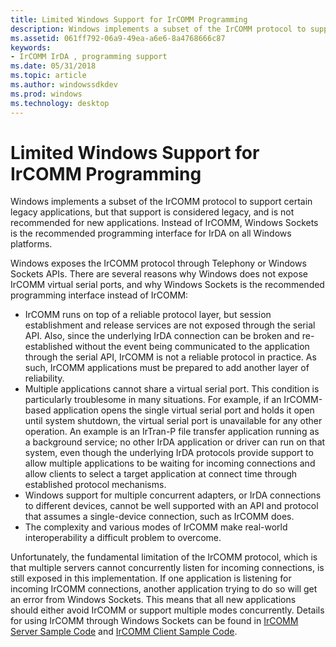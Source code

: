 ```yaml
---
title: Limited Windows Support for IrCOMM Programming
description: Windows implements a subset of the IrCOMM protocol to support certain legacy applications, but that support is considered legacy, and is not recommended for new applications.
ms.assetid: 061ff792-06a9-49ea-a6e6-8a4768666c87
keywords:
- IrCOMM IrDA , programming support
ms.date: 05/31/2018
ms.topic: article
ms.author: windowssdkdev
ms.prod: windows
ms.technology: desktop
---
```


# Limited Windows Support for IrCOMM Programming

Windows implements a subset of the IrCOMM protocol to support certain legacy applications, but that support is considered legacy, and is not recommended for new applications. Instead of IrCOMM, Windows Sockets is the recommended programming interface for IrDA on all Windows platforms.

Windows exposes the IrCOMM protocol through Telephony or Windows Sockets APIs. There are several reasons why Windows does not expose IrCOMM virtual serial ports, and why Windows Sockets is the recommended programming interface instead of IrCOMM:

-   IrCOMM runs on top of a reliable protocol layer, but session establishment and release services are not exposed through the serial API. Also, since the underlying IrDA connection can be broken and re-established without the event being communicated to the application through the serial API, IrCOMM is not a reliable protocol in practice. As such, IrCOMM applications must be prepared to add another layer of reliability.
-   Multiple applications cannot share a virtual serial port. This condition is particularly troublesome in many situations. For example, if an IrCOMM-based application opens the single virtual serial port and holds it open until system shutdown, the virtual serial port is unavailable for any other operation. An example is an IrTran-P file transfer application running as a background service; no other IrDA application or driver can run on that system, even though the underlying IrDA protocols provide support to allow multiple applications to be waiting for incoming connections and allow clients to select a target application at connect time through established protocol mechanisms.
-   Windows support for multiple concurrent adapters, or IrDA connections to different devices, cannot be well supported with an API and protocol that assumes a single-device connection, such as IrCOMM does.
-   The complexity and various modes of IrCOMM make real-world interoperability a difficult problem to overcome.

Unfortunately, the fundamental limitation of the IrCOMM protocol, which is that multiple servers cannot concurrently listen for incoming connections, is still exposed in this implementation. If one application is listening for incoming IrCOMM connections, another application trying to do so will get an error from Windows Sockets. This means that all new applications should either avoid IrCOMM or support multiple modes concurrently. Details for using IrCOMM through Windows Sockets can be found in [IrCOMM Server Sample Code](ircomm-server-sample-code.md) and [IrCOMM Client Sample Code](ircomm-client-sample-code.md).

 

 




